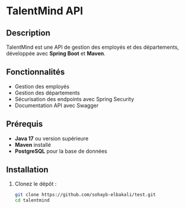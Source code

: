 # TalentMind API

## Description
TalentMind est une API de gestion des employés et des départements, développée avec **Spring Boot** et **Maven**.

## Fonctionnalités
- Gestion des employés
- Gestion des départements
- Sécurisation des endpoints avec Spring Security
- Documentation API avec Swagger

## Prérequis
- **Java 17** ou version supérieure
- **Maven** installé
- **PostgreSQL** pour la base de données

## Installation
1. Clonez le dépôt :
   ```bash
   git clone https://github.com/sohayb-elbakali/test.git
   cd talentmind

